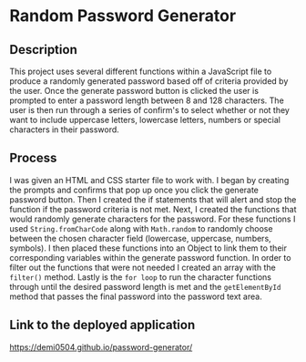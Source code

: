 # Random Password Generator
## Description
This project uses several different functions within a JavaScript file to produce a randomly generated password based off of criteria
provided by the user. Once the generate password button is clicked the user is prompted to enter a password length between 8 and 128 characters. The user is then run through a series of confirm's to select whether or not they want to include uppercase letters, lowercase letters, numbers or special characters in their password.
## Process 
I was given an HTML and CSS starter file to work with. I began by creating the prompts and confirms that pop up once you click the generate password button. Then I created the if statements that will alert and stop the function if the password criteria is not met. Next, I created the functions that would randomly generate characters for the password. For these functions I used `String.fromCharCode` along with `Math.random` to randomly choose between the chosen character field (lowercase, uppercase, numbers, symbols). I then placed these functions into an Object to link them to their corresponding variables within the generate password function. In order to filter out the functions that were not needed I created an array with the `filter()` method. Lastly is the `for loop` to run the character functions through until the desired password length is met and the `getElementById` method that passes the final password into the password text area. 
## Link to the deployed application
https://demi0504.github.io/password-generator/
